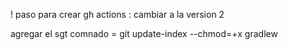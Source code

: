 ! paso para crear gh actions
:
cambiar a la version 2

agregar el sgt comnado =  git update-index --chmod=+x gradlew
